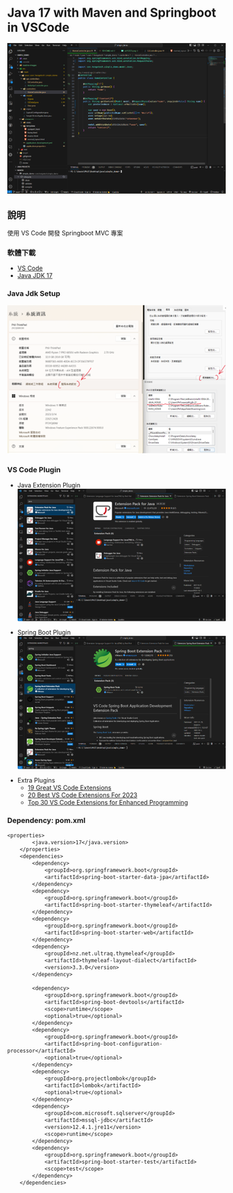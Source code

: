 # Java 17 with Maven and Springboot in VSCode


<div align="center">
  <kbd>
    <img src="readme-images/overview.png" />
  </kbd>
</div>

## 說明


使用 VS Code 開發 Springboot MVC 專案

### 軟體下載

- [VS Code](https://code.visualstudio.com/download)
- [Java JDK 17](https://www.openlogic.com/openjdk-downloads)

### Java Jdk Setup
<div align="center">
  <kbd>
    <img src="readme-images/java-env.png" />
  </kbd>
</div>


### VS Code Plugin

- Java Extension Plugin
  <div align="center">
  <kbd>
    <img src="readme-images/java-plugin.png" />
  </kbd>
</div>

- Spring Boot Plugin
    <div align="center">
  <kbd>
    <img src="readme-images/spring-plugin.png" />
  </kbd>
</div>

- Extra Plugins
  - [19 Great VS Code Extensions](https://www.wearedevelopers.com/magazine/vs-code-extensions)
  - [20 Best VS Code Extensions For 2023](https://www.lambdatest.com/blog/best-vs-code-extensions/)
  - [Top 30 VS Code Extensions for Enhanced Programming](https://kinsta.com/blog/vscode-extensions/)

### Dependency: pom.xml 
```
<properties>
		<java.version>17</java.version>
	</properties>
	<dependencies>
		<dependency>
			<groupId>org.springframework.boot</groupId>
			<artifactId>spring-boot-starter-data-jpa</artifactId>
		</dependency>
		<dependency>
			<groupId>org.springframework.boot</groupId>
			<artifactId>spring-boot-starter-thymeleaf</artifactId>
		</dependency>
		<dependency>
			<groupId>org.springframework.boot</groupId>
			<artifactId>spring-boot-starter-web</artifactId>
		</dependency>
		<dependency>
			<groupId>nz.net.ultraq.thymeleaf</groupId>
			<artifactId>thymeleaf-layout-dialect</artifactId>
			<version>3.3.0</version>
		</dependency>

		<dependency>
			<groupId>org.springframework.boot</groupId>
			<artifactId>spring-boot-devtools</artifactId>
			<scope>runtime</scope>
			<optional>true</optional>
		</dependency>
		<dependency>
			<groupId>org.springframework.boot</groupId>
			<artifactId>spring-boot-configuration-processor</artifactId>
			<optional>true</optional>
		</dependency>
		<dependency>
			<groupId>org.projectlombok</groupId>
			<artifactId>lombok</artifactId>
			<optional>true</optional>
		</dependency>
		<dependency>
			<groupId>com.microsoft.sqlserver</groupId>
			<artifactId>mssql-jdbc</artifactId>
			<version>12.4.1.jre11</version>
			<scope>runtime</scope>
		</dependency>
		<dependency>
			<groupId>org.springframework.boot</groupId>
			<artifactId>spring-boot-starter-test</artifactId>
			<scope>test</scope>
		</dependency>
	</dependencies>
```

